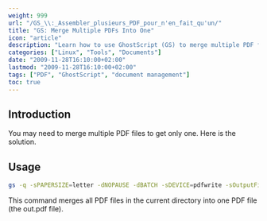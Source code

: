 ```yaml
---
weight: 999
url: "/GS_\\:_Assembler_plusieurs_PDF_pour_n'en_fait_qu'un/"
title: "GS: Merge Multiple PDFs Into One"
icon: "article"
description: "Learn how to use GhostScript (GS) to merge multiple PDF files into a single document."
categories: ["Linux", "Tools", "Documents"]
date: "2009-11-28T16:10:00+02:00"
lastmod: "2009-11-28T16:10:00+02:00"
tags: ["PDF", "GhostScript", "document management"]
toc: true
---
```


## Introduction

You may need to merge multiple PDF files to get only one. Here is the solution.

## Usage

```bash
gs -q -sPAPERSIZE=letter -dNOPAUSE -dBATCH -sDEVICE=pdfwrite -sOutputFile=out.pdf `ls *.pdf`
```

This command merges all PDF files in the current directory into one PDF file (the out.pdf file).
